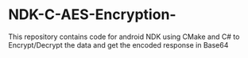 # NDK-C-AES-Encryption-
This repository contains code for android NDK using CMake and C# to Encrypt/Decrypt the data and get the encoded response in Base64
